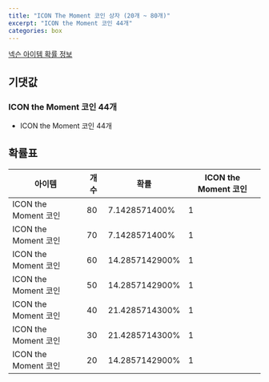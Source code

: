 ```yaml
---
title: "ICON The Moment 코인 상자 (20개 ~ 80개)"
excerpt: "ICON the Moment 코인 44개"
categories: box
---
```

[넥슨 아이템 확률 정보](http://iteminfo.nexon.com/probability/fo4?sn=6736)

## 기댓값
### ICON the Moment 코인 44개
- ICON the Moment 코인 44개

## 확률표

|아이템|개수|확률|ICON the Moment 코인|
|---|---|---|---|
|ICON the Moment 코인|80|7.1428571400%|1|
|ICON the Moment 코인|70|7.1428571400%|1|
|ICON the Moment 코인|60|14.2857142900%|1|
|ICON the Moment 코인|50|14.2857142900%|1|
|ICON the Moment 코인|40|21.4285714300%|1|
|ICON the Moment 코인|30|21.4285714300%|1|
|ICON the Moment 코인|20|14.2857142900%|1|
